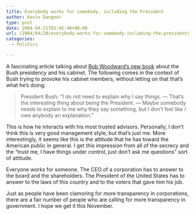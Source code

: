 ```yaml
---
title: Everybody works for somebody, including the President
author: Kevin Dangoor
type: post
date: 2004-04-21T03:45:40+00:00
url: /2004/04/20/everybody-works-for-somebody-including-the-president/
categories:
  - Politics

---
```

A fascinating article talking about [Bob Woodward&#8217;s new book][1] about the Bush presidency and his cabinet. The following comes in the context of Bush trying to provoke his cabinet members, without letting on that that&#8217;s what he&#8217;s doing:

> President Bush: &#8220;I do not need to explain why I say things. — That&#8217;s the interesting thing about being the President. — Maybe somebody needs to explain to me why they say something, but I don&#8217;t feel like I owe anybody an explanation.&#8221;

This is how he interacts with his most trusted advisors. Personally, I don&#8217;t think this is very good management style, but that&#8217;s just me. More interestingly, it seems like this is the attitude that he has toward the American public in general. I get this impression from all of the secrecy and the &#8220;trust me, I have things under control, just don&#8217;t ask me questions&#8221; sort of attitude.

Everyone works for someone. The CEO of a corporation has to answer to the board and the shareholders. The President of the United States has to answer to the laws of this country and to the voters that gave him his job.

Just as people have been clamoring for more transparency in corporations, there are a fair number of people who are calling for more transparency in government. I hope we get it this November.

 [1]: http://www.cbsnews.com/stories/2002/11/17/60minutes/main529657.shtml "CBS News | A Rare Glimpse Inside Bush's Cabinet | November 19, 2002 14:32:03"